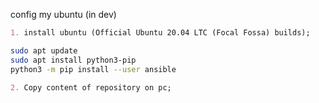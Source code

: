 config my ubuntu (in dev)
```md
1. install ubuntu (Official Ubuntu 20.04 LTC (Focal Fossa) builds);
```
```bash
sudo apt update
sudo apt install python3-pip
python3 -m pip install --user ansible
```
```md
2. Copy content of repository on pc;
```

